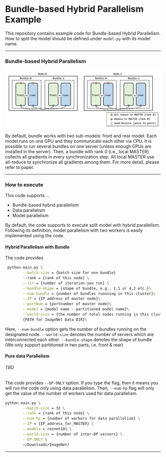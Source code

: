 # Bundle-based Hybrid Parallelism Example

This repository contains example code for Bundle-based Hybrid Parallelism.
How to split the model should be defined under `model.py` with its model name.

----
### Bundle-based Hybrid Parallelism


![Example of Hybrid Parallelism](Figure/Bundle_HP_Figure.png)

By default, bundle works with two sub-models: front and rear model. 
Each model runs on one GPU and they communicate each other via CPU.
It is possible to run several bundles on one server (unless enough GPUs are installed in the server).
Then, a bundle with rank 0 (i.e., local MASTER) collects all gradients in every synchronization step.
All local MASTER use all-reduce to synchronize all gradients among them.
For more detail, please refer to paper.

----

### How to execute

This code supports ...  
 - Bundle-based hybrid parallelism 
 - Data parallelism
 - Model parallelism
 
By default, the code supports to execute split model with hybrid parallelism.
Following its definition, model parallelism with two workers is easily implemented using the code.
 

#### Hybrid Parallelism with Bundle

The code provides 

```bash
 python main.py \
        --batch-size = {batch size for one bundle} 
        --rank = {rank of this node} \
        --itr = {number of iteration you run} \
        --bundle-shape = {shape of bundle, e.g., 1,1 or 4,2 etc.}\
        --num-bundle = {number of bundles runnning in this cluster}\
        --IP = {IP address of master node}\
        --portNum = {portnumber of master node}\
        --model = {model name - partitioned model name}\
        --world-size = {the number of total nodes running in this cluster}\
        {PATH for ImageNet Data DIR}\
```

Here, 
`--num-bundle` option gets the number of bundles running on the designated node.
`--world-size` denotes the number of servers which are interconnected each other.
`--bundle-shape` denotes the shape of bundle (We only support partitioned in two parts, i.e. front & rear)


#### Pure data Parallelism

###### TBD  
The code provides `--DP-ONLY` option. 
If you type the flag, then it means you will run the code only using data parallelism.
Then, `--num-hp` flag will only get the value of the number of workers used for data parallelism.

```bash
python main.py \
        --batch-size = 32 \
        --rank = {rank of this node} \
        --num-hp = {number of workers for data parallelism} \
        --IP = {IP_address_for_MASTER} \
        --modela = resnet101 \
        --world-size = {number of inter-DP servers} \
        --DP-ONLY \
        ~/Downloads/ImageNet/
```

----



